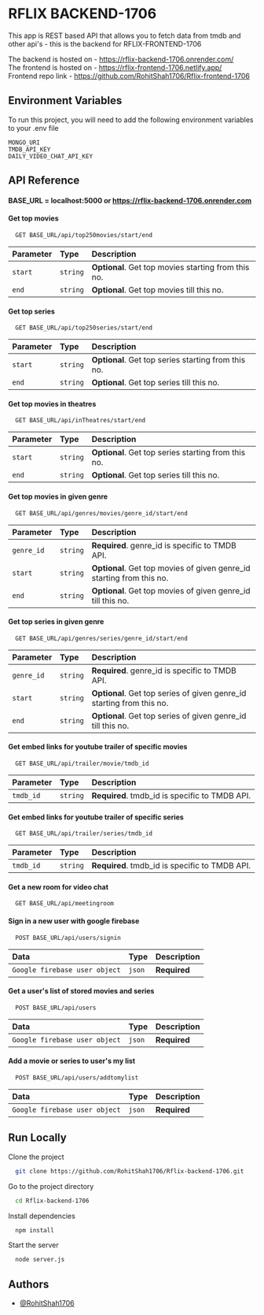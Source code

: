
# RFLIX BACKEND-1706
This app is REST based API that allows you to fetch data from tmdb and other api's - 
this is the backend for RFLIX-FRONTEND-1706

The backend is hosted on - https://rflix-backend-1706.onrender.com/  
The frontend is hosted on - https://rflix-frontend-1706.netlify.app/  
Frontend repo link - https://github.com/RohitShah1706/Rflix-frontend-1706









## Environment Variables

To run this project, you will need to add the following environment variables to your .env file

`MONGO_URI`   
`TMDB_API_KEY`  
`DAILY_VIDEO_CHAT_API_KEY`


## API Reference
#### BASE_URL = localhost:5000 or https://rflix-backend-1706.onrender.com
#### Get top movies 

```http
  GET BASE_URL/api/top250movies/start/end
```

| Parameter | Type     | Description                |
| :-------- | :------- | :------------------------- |
| `start` | `string` | **Optional**. Get top movies starting from this no. |
| `end` | `string` | **Optional**. Get top movies till this no. |

#### Get top series
```http
  GET BASE_URL/api/top250series/start/end
```

| Parameter | Type     | Description                |
| :-------- | :------- | :------------------------- |
| `start` | `string` | **Optional**. Get top series starting from this no. |
| `end` | `string` | **Optional**. Get top series till this no. |


#### Get top movies in theatres
```http
  GET BASE_URL/api/inTheatres/start/end
```

| Parameter | Type     | Description                |
| :-------- | :------- | :------------------------- |
| `start` | `string` | **Optional**. Get top series starting from this no. |
| `end` | `string` | **Optional**. Get top series till this no. |


#### Get top movies in given genre
```http
  GET BASE_URL/api/genres/movies/genre_id/start/end
```

| Parameter | Type     | Description                |
| :-------- | :------- | :------------------------- |
| `genre_id` | `string` | **Required**. genre_id is specific to TMDB API. |
| `start` | `string` | **Optional**. Get top movies of given genre_id starting from this no. |
| `end` | `string` | **Optional**. Get top movies of given genre_id till this no. |

#### Get top series in given genre
```http
  GET BASE_URL/api/genres/series/genre_id/start/end
```

| Parameter | Type     | Description                |
| :-------- | :------- | :------------------------- |
| `genre_id` | `string` | **Required**. genre_id is specific to TMDB API. |
| `start` | `string` | **Optional**. Get top series of given genre_id starting from this no. |
| `end` | `string` | **Optional**. Get top series of given genre_id till this no. |

#### Get embed links for youtube trailer of specific movies
```http
  GET BASE_URL/api/trailer/movie/tmdb_id
```

| Parameter | Type     | Description                |
| :-------- | :------- | :------------------------- |
| `tmdb_id` | `string` | **Required**. tmdb_id is specific to TMDB API. |


#### Get embed links for youtube trailer of specific series
```http
  GET BASE_URL/api/trailer/series/tmdb_id
```

| Parameter | Type     | Description                |
| :-------- | :------- | :------------------------- |
| `tmdb_id` | `string` | **Required**. tmdb_id is specific to TMDB API. |

#### Get a new room for video chat
```http
  GET BASE_URL/api/meetingroom
```

#### Sign in a new user with google firebase
```http
  POST BASE_URL/api/users/signin
```
| Data | Type     | Description                |
| :-------- | :------- | :------------------------- |
| `Google firebase user object` | `json` | **Required** |

#### Get a user's list of stored movies and series
```http
  POST BASE_URL/api/users
```
| Data | Type     | Description                |
| :-------- | :------- | :------------------------- |
| `Google firebase user object` | `json` | **Required** |

#### Add a movie or series to user's my list
```http
  POST BASE_URL/api/users/addtomylist
```
| Data | Type     | Description                |
| :-------- | :------- | :------------------------- |
| `Google firebase user object` | `json` | **Required** |


## Run Locally

Clone the project

```bash
  git clone https://github.com/RohitShah1706/Rflix-backend-1706.git
```

Go to the project directory

```bash
  cd Rflix-backend-1706
```

Install dependencies

```bash
  npm install
```

Start the server

```bash
  node server.js
```



## Authors

- [@RohitShah1706](https://github.com/RohitShah1706)

